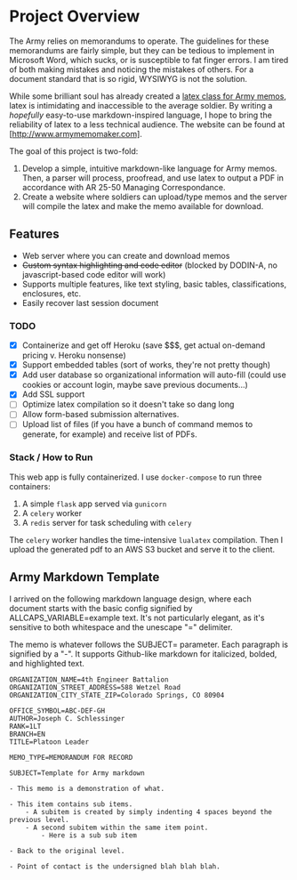 # Project Overview
The Army relies on memorandums to operate. The guidelines for these memorandums are fairly simple, but they can be tedious to implement in Microsoft Word, which sucks, or is susceptible to fat finger errors. I am tired of both making mistakes and noticing the mistakes of others. For a document standard that is so rigid, WYSIWYG is not the solution.

While some brilliant soul has already created a [latex class for Army memos](https://github.com/glallen01/army-memorandum-class), latex is intimidating and inaccessible to the average soldier. By writing a *hopefully* easy-to-use markdown-inspired language, I hope to bring the reliability of latex to a less technical audience. The website can be found at [http://www.armymemomaker.com]. 

The goal of this project is two-fold:

1. Develop a simple, intuitive markdown-like language for Army memos. Then, a parser will process, proofread, and use latex to output a PDF in accordance with AR 25-50 Managing Correspondance.
2. Create a website where soldiers can upload/type memos and the server will compile the latex and make the memo available for download.

## Features
- Web server where you can create and download memos
- ~~Custom syntax highlighting and code editor~~ (blocked by DODIN-A, no javascript-based code editor will work)
- Supports multiple features, like text styling, basic tables, classifications, enclosures, etc.
- Easily recover last session document


### TODO 
- [x] Containerize and get off Heroku (save $$$, get actual on-demand pricing v. Heroku nonsense)
- [x] Support embedded tables (sort of works, they're not pretty though)
- [x] Add user database so organizational information will auto-fill (could use cookies or account login, maybe save previous documents...)
- [x] Add SSL support
- [ ] Optimize latex compilation so it doesn't take so dang long
- [ ] Allow form-based submission alternatives.
- [ ] Upload list of files (if you have a bunch of command memos to generate, for example) and receive list of PDFs.
  
### Stack / How to Run
This web app is fully containerized. I use ```docker-compose``` to run three containers: 
1. A simple ```flask``` app served via ```gunicorn```
2. A ```celery``` worker
3. A ```redis``` server for task scheduling with ```celery```

The ```celery``` worker handles the time-intensive ```lualatex``` compilation. Then I upload the generated pdf to an AWS S3 bucket and serve it to the client.

## Army Markdown Template
I arrived on the following markdown language design, where each document starts with the basic config signified by ALLCAPS_VARIABLE=example text. It's not particularly elegant, as it's sensitive to both whitespace and the unescape "=" delimiter. 

The memo is whatever follows the SUBJECT= parameter. Each paragraph is signified by a "-". It supports Github-like markdown for italicized, bolded, and highlighted text.

```
ORGANIZATION_NAME=4th Engineer Battalion
ORGANIZATION_STREET_ADDRESS=588 Wetzel Road
ORGANIZATION_CITY_STATE_ZIP=Colorado Springs, CO 80904

OFFICE_SYMBOL=ABC-DEF-GH
AUTHOR=Joseph C. Schlessinger
RANK=1LT
BRANCH=EN
TITLE=Platoon Leader

MEMO_TYPE=MEMORANDUM FOR RECORD

SUBJECT=Template for Army markdown

- This memo is a demonstration of what.

- This item contains sub items.
    - A subitem is created by simply indenting 4 spaces beyond the previous level.
    - A second subitem within the same item point.
        - Here is a sub sub item

- Back to the original level.

- Point of contact is the undersigned blah blah blah.
```
